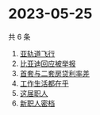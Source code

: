 # 2023-05-25

共 6 条

<!-- BEGIN ZHIHUSEARCH -->
<!-- 最后更新时间 Thu May 25 2023 15:10:53 GMT+0800 (China Standard Time) -->
1. [亚轨道飞行](https://www.zhihu.com/search?q=亚轨道飞行)
1. [比亚迪回应被举报](https://www.zhihu.com/search?q=比亚迪回应被举报)
1. [首套与二套房贷利率差](https://www.zhihu.com/search?q=首套与二套房贷利率差)
1. [工作生活都在乎 ](https://www.zhihu.com/search?q=工作生活都在乎%20)
1. [这届职人 ](https://www.zhihu.com/search?q=这届职人%20)
1. [新职人密档](https://www.zhihu.com/search?q=新职人密档)
<!-- END ZHIHUSEARCH -->
